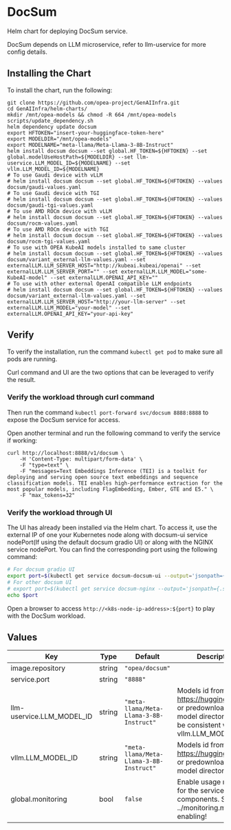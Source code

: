# DocSum

Helm chart for deploying DocSum service.

DocSum depends on LLM microservice, refer to llm-uservice for more config details.

## Installing the Chart

To install the chart, run the following:

```console
git clone https://github.com/opea-project/GenAIInfra.git
cd GenAIInfra/helm-charts/
mkdir /mnt/opea-models && chmod -R 664 /mnt/opea-models
scripts/update_dependency.sh
helm dependency update docsum
export HFTOKEN="insert-your-huggingface-token-here"
export MODELDIR="/mnt/opea-models"
export MODELNAME="meta-llama/Meta-Llama-3-8B-Instruct"
helm install docsum docsum --set global.HF_TOKEN=${HFTOKEN} --set global.modelUseHostPath=${MODELDIR} --set llm-uservice.LLM_MODEL_ID=${MODELNAME} --set vllm.LLM_MODEL_ID=${MODELNAME}
# To use Gaudi device with vLLM
# helm install docsum docsum --set global.HF_TOKEN=${HFTOKEN} --values docsum/gaudi-values.yaml
# To use Gaudi device with TGI
# helm install docsum docsum --set global.HF_TOKEN=${HFTOKEN} --values docsum/gaudi-tgi-values.yaml
# To use AMD ROCm device with vLLM
# helm install docsum docsum --set global.HF_TOKEN=${HFTOKEN} --values docsum/rocm-values.yaml
# To use AMD ROCm device with TGI
# helm install docsum docsum --set global.HF_TOKEN=${HFTOKEN} --values docsum/rocm-tgi-values.yaml
# To use with OPEA KubeAI models installed to same cluster
# helm install docsum docsum --set global.HF_TOKEN=${HFTOKEN} --values docsum/variant_external-llm-values.yaml --set externalLLM.LLM_SERVER_HOST="http://kubeai.kubeai/openai" --set externalLLM.LLM_SERVER_PORT="" --set externalLLM.LLM_MODEL="some-KubeAI-model" --set externalLLM.OPENAI_API_KEY=""
# To use with other external OpenAI compatible LLM endpoints
# helm install docsum docsum --set global.HF_TOKEN=${HFTOKEN} --values docsum/variant_external-llm-values.yaml --set externalLLM.LLM_SERVER_HOST="http://your-llm-server" --set externalLLM.LLM_MODEL="your-model" --set externalLLM.OPENAI_API_KEY="your-api-key"
```

## Verify

To verify the installation, run the command `kubectl get pod` to make sure all pods are running.

Curl command and UI are the two options that can be leveraged to verify the result.

### Verify the workload through curl command

Then run the command `kubectl port-forward svc/docsum 8888:8888` to expose the DocSum service for access.

Open another terminal and run the following command to verify the service if working:

```console
curl http://localhost:8888/v1/docsum \
    -H 'Content-Type: multipart/form-data' \
    -F "type=text" \
    -F "messages=Text Embeddings Inference (TEI) is a toolkit for deploying and serving open source text embeddings and sequence classification models. TEI enables high-performance extraction for the most popular models, including FlagEmbedding, Ember, GTE and E5." \
    -F "max_tokens=32"
```

### Verify the workload through UI

The UI has already been installed via the Helm chart. To access it, use the external IP of one your Kubernetes node along with docsum-ui service nodePort(If using the default docsum gradio UI) or along with the NGINX service nodePort. You can find the corresponding port using the following command:

```bash
# For docsum gradio UI
export port=$(kubectl get service docsum-docsum-ui --output='jsonpath={.spec.ports[0].nodePort}')
# For other docsum UI
# export port=$(kubectl get service docsum-nginx --output='jsonpath={.spec.ports[0].nodePort}')
echo $port
```

Open a browser to access `http://<k8s-node-ip-address>:${port}` to play with the DocSum workload.

## Values

| Key                       | Type   | Default                                 | Description                                                                                                         |
| ------------------------- | ------ | --------------------------------------- | ------------------------------------------------------------------------------------------------------------------- |
| image.repository          | string | `"opea/docsum"`                         |                                                                                                                     |
| service.port              | string | `"8888"`                                |                                                                                                                     |
| llm-uservice.LLM_MODEL_ID | string | `"meta-llama/Meta-Llama-3-8B-Instruct"` | Models id from https://huggingface.co/, or predownloaded model directory, must be consistent with vllm.LLM_MODEL_ID |
| vllm.LLM_MODEL_ID         | string | `"meta-llama/Meta-Llama-3-8B-Instruct"` | Models id from https://huggingface.co/, or predownloaded model directory                                            |
| global.monitoring         | bool   | `false`                                 | Enable usage metrics for the service components. See ../monitoring.md before enabling!                              |
